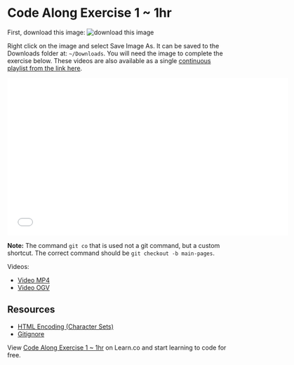 # Code Along Exercise 1 ~ 1hr

First, download this image: 
![download this image](https://github.com/Enoch2k2/CSS-Styling-v-000/blob/master/images/intro-pic.jpg) 

Right click on the image and select Save Image As. It can be saved to the Downloads folder at: `~/Downloads`. 
You will need the image to complete the exercise below. These videos are also available as a single [continuous playlist from the link here](https://www.youtube.com/watch?v=i61lTJ6OpDE&list=PLj148bJp5wiysyRx_Yza7VUXufTXJ-MUP).

<iframe width="640" height="360" src="//www.youtube.com/embed/i61lTJ6OpDE?list=PLj148bJp5wiysyRx_Yza7VUXufTXJ-MUP" frameborder="0" allowfullscreen></iframe>

**Note:** The command `git co` that is used not a git command, but a custom shortcut. 
The correct command should be `git checkout -b main-pages`.

Videos:
- [Video MP4](https://github.com/Enoch2k2/CSS-Styling-v-000/blob/master/videos/real-estate.mp4)
- [Video OGV](https://github.com/Enoch2k2/CSS-Styling-v-000/blob/master/videos/real-estate.ogv)

## Resources 
- [HTML Encoding (Character Sets)](http://www.w3schools.com/html/html_charset.asp)
- [Gitignore](https://help.github.com/en/articles/ignoring-files)

<p data-visibility='hidden'>View <a href='https://learn.co/lessons/fe-code-along-ex-1' title='Code Along Exercise 1 ~ 1hr'>Code Along Exercise 1 ~ 1hr</a> on Learn.co and start learning to code for free.</p>
